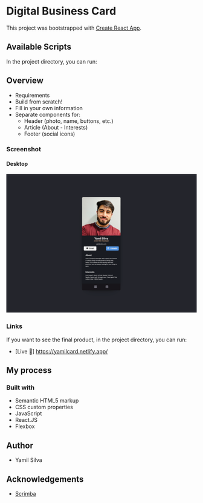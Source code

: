 # Digital Business Card

This project was bootstrapped with [Create React App](https://github.com/facebook/create-react-app).

## Available Scripts

In the project directory, you can run:

## Overview
- Requirements
- Build from scratch!
- Fill in your own information
- Separate components for:
    - Header (photo, name, buttons, etc.)
    - Article (About - Interests)
    - Footer (social icons)

### Screenshot

#### Desktop

![](src/screenshot/SCR-20230913-p6i.png)

### Links
If you want to see the final product, in the project directory, you can run:
- [Live 🔗] https://yamilcard.netlify.app/

## My process

### Built with
- Semantic HTML5 markup
- CSS custom properties
- JavaScript
- React.JS
- Flexbox

## Author
- Yamil Silva

## Acknowledgements

- [Scrimba](https://scrimba.com)

